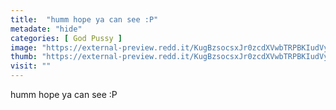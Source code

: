 ```yaml
---
title:  "humm hope ya can see :P"
metadate: "hide"
categories: [ God Pussy ]
image: "https://external-preview.redd.it/KugBzsocsxJr0zcdXVwbTRPBKIudVy0fIkjRp0zyCUY.jpg?auto=webp&s=a4cb280e4e17a0a8cbb1c613d3475269f8133a0f"
thumb: "https://external-preview.redd.it/KugBzsocsxJr0zcdXVwbTRPBKIudVy0fIkjRp0zyCUY.jpg?width=640&crop=smart&auto=webp&s=869acc458fcd2d365122bc182f0e46ed8013f560"
visit: ""
---
```

humm hope ya can see :P
